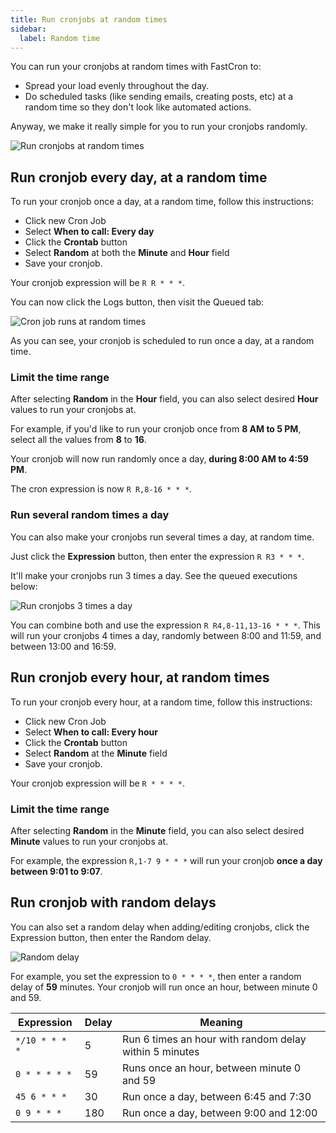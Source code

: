 ```yaml
---
title: Run cronjobs at random times
sidebar:
  label: Random time
---
```


You can run your cronjobs at random times with FastCron to:

- Spread your load evenly throughout the day.
- Do scheduled tasks (like sending emails, creating posts, etc) at a random time
  so they don't look like automated actions.

Anyway, we make it really simple for you to run your cronjobs randomly.

![Run cronjobs at random times](/screenshots/crontab-random-times.png)

## Run cronjob every day, at a random time

To run your cronjob once a day, at a random time, follow this instructions:

- Click new Cron Job
- Select **When to call: Every day**
- Click the **Crontab** button
- Select **Random** at both the **Minute** and **Hour** field
- Save your cronjob.

Your cronjob expression will be `R R * * *`.

You can now click the Logs button, then visit the Queued tab:

![Cron job runs at random times](/screenshots/queued-random-times.png)

As you can see, your cronjob is scheduled to run once a day, at a random time.

### Limit the time range

After selecting **Random** in the **Hour** field,
you can also select desired **Hour** values to run your cronjobs at.

For example, if you'd like to run your cronjob once from **8 AM to 5 PM**,
select all the values from **8** to **16**.

Your cronjob will now run randomly once a day, **during 8:00 AM to 4:59 PM**.

The cron expression is now `R R,8-16 * * *`.

### Run several random times a day

You can also make your cronjobs run several times a day, at random time.

Just click the **Expression** button, then enter the expression `R R3 * * *`.

It'll make your cronjobs run 3 times a day. See the queued executions below:

![Run cronjobs 3 times a day](/screenshots/queud-random-x3.png)

You can combine both and use the expression `R R4,8-11,13-16 * * *`.
This will run your cronjobs 4 times a day,
randomly between 8:00 and 11:59, and between 13:00 and 16:59.

## Run cronjob every hour, at random times

To run your cronjob every hour, at a random time, follow this instructions:

- Click new Cron Job
- Select **When to call: Every hour**
- Click the **Crontab** button
- Select **Random** at the **Minute** field
- Save your cronjob.

Your cronjob expression will be `R * * * *`.

### Limit the time range

After selecting **Random** in the **Minute** field,
you can also select desired **Minute** values to run your cronjobs at.

For example, the expression `R,1-7 9 * * *` will run your cronjob
**once a day between 9:01 to 9:07**.

## Run cronjob with random delays

You can also set a random delay when adding/editing cronjobs, click the Expression button, then enter the Random delay.

![Random delay](/screenshots/random-delay.png)

For example, you set the expression to `0 * * * *`, then enter a random delay of **59** minutes.
Your cronjob will run once an hour, between minute 0 and 59.

| Expression     | Delay | Meaning                                                |
| -------------- | ----- | ------------------------------------------------------ |
| `*/10 * * * *` | 5     | Run 6 times an hour with random delay within 5 minutes |
| `0 * * * * *`  | 59    | Runs once an hour, between minute 0 and 59             |
| `45 6 * * *`   | 30    | Run once a day, between 6:45 and 7:30                  |
| `0 9 * * *`    | 180   | Run once a day, between 9:00 and 12:00                 |

